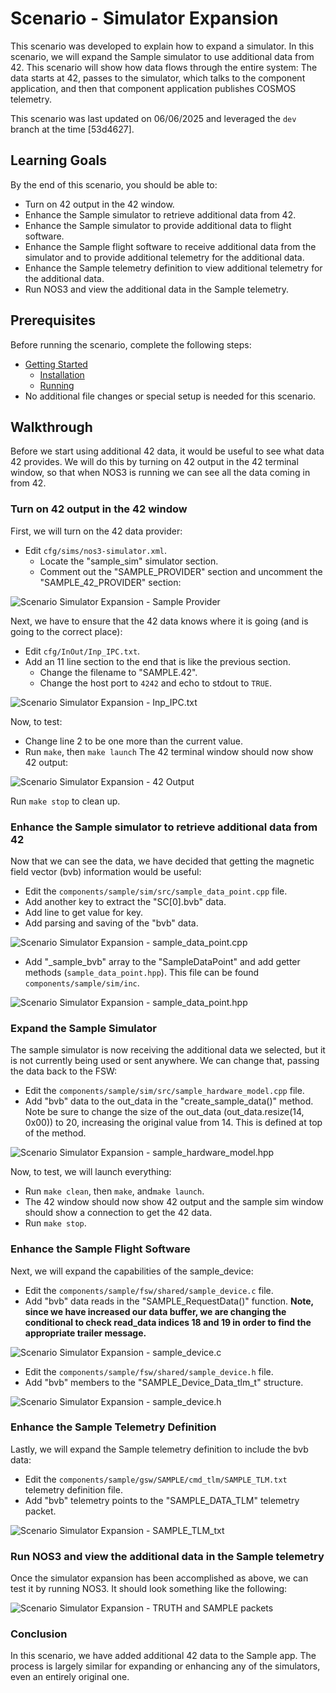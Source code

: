# Scenario - Simulator Expansion

This scenario was developed to explain how to expand a simulator.
In this scenario, we will expand the Sample simulator to use additional data from 42.
This scenario will show how data flows through the entire system: The data starts at 42, passes to the simulator, which talks to the component application, and then that component application publishes COSMOS telemetry.

This scenario was last updated on 06/06/2025 and leveraged the `dev` branch at the time [53d4627].

## Learning Goals

By the end of this scenario, you should be able to:
* Turn on 42 output in the 42 window.
* Enhance the Sample simulator to retrieve additional data from 42.
* Enhance the Sample simulator to provide additional data to flight software.
* Enhance the Sample flight software to receive additional data from the simulator and to provide additional telemetry for the additional data.
* Enhance the Sample telemetry definition to view additional telemetry for the additional data.
* Run NOS3 and view the additional data in the Sample telemetry.

## Prerequisites

Before running the scenario, complete the following steps:
* [Getting Started](./NOS3_Getting_Started.md)
  * [Installation](./NOS3_Getting_Started.md#installation)
  * [Running](./NOS3_Getting_Started.md#running)
* No additional file changes or special setup is needed for this scenario.

## Walkthrough

Before we start using additional 42 data, it would be useful to see what data 42 provides.  We will do this by turning on 42 output in the 42 terminal window, so that when NOS3 is running we can see all the data coming in from 42.

### Turn on 42 output in the 42 window

First, we will turn on the 42 data provider:
* Edit `cfg/sims/nos3-simulator.xml`.
  * Locate the "sample_sim" simulator section.  
  * Comment out the "SAMPLE_PROVIDER" section and uncomment the "SAMPLE_42_PROVIDER" section:

![Scenario Simulator Expansion - Sample Provider](./_static/scenario_simulator_expansion/scenario_sample_provider.png)

Next, we have to ensure that the 42 data knows where it is going (and is going to the correct place):
* Edit `cfg/InOut/Inp_IPC.txt`.
* Add an 11 line section to the end that is like the previous section. 
  * Change the filename to "SAMPLE.42".
  * Change the host port to `4242` and echo to stdout to `TRUE`.

![Scenario Simulator Expansion - Inp_IPC.txt](./_static/scenario_simulator_expansion/inp_ipc.png)

Now, to test:
* Change line 2 to be one more than the current value.
* Run `make`, then `make launch`
The 42 terminal window should now show 42 output:

![Scenario Simulator Expansion - 42 Output](./_static/scenario_simulator_expansion/42_output.png)

Run `make stop` to clean up.

### Enhance the Sample simulator to retrieve additional data from 42

Now that we can see the data, we have decided that getting the magnetic field vector (bvb) information would be useful:
* Edit the `components/sample/sim/src/sample_data_point.cpp` file.
* Add another key to extract the "SC[0].bvb" data.
* Add line to get value for key.
* Add parsing and saving of the "bvb" data.

![Scenario Simulator Expansion - sample_data_point.cpp](./_static/scenario_simulator_expansion/sample_data_point.cpp.png)

* Add "\_sample_bvb" array to the "SampleDataPoint" and add getter methods (`sample_data_point.hpp`). This file can be found `components/sample/sim/inc`.

![Scenario Simulator Expansion - sample_data_point.hpp](./_static/scenario_simulator_expansion/sample_data_point.hpp.png)

### Expand the Sample Simulator 

The sample simulator is now receiving the additional data we selected, but it is not currently being used or sent anywhere.  We can change that, passing the data back to the FSW:
* Edit the `components/sample/sim/src/sample_hardware_model.cpp` file.
* Add "bvb" data to the out_data in the "create_sample_data()" method. Note be sure to change the size of the out_data (out_data.resize(14, 0x00)) to 20, increasing the original value from 14. This is defined at top of the method.

![Scenario Simulator Expansion - sample_hardware_model.hpp](./_static/scenario_simulator_expansion/sample_hardware_model.cpp.png)

Now, to test, we will launch everything:
* Run `make clean`, then `make`, and`make launch`.
* The 42 window should now show 42 output and the sample sim window should show a connection to get the 42 data.
* Run `make stop`.

### Enhance the Sample Flight Software 

Next, we will expand the capabilities of the sample_device:
* Edit the `components/sample/fsw/shared/sample_device.c` file.
* Add "bvb" data reads in the "SAMPLE_RequestData()" function. 
**Note, since we have increased our data buffer, we are changing the conditional to check read_data indices 18 and 19 in order to find the appropriate trailer message.**

![Scenario Simulator Expansion - sample_device.c](./_static/scenario_simulator_expansion/sample_device.c.png)

* Edit the `components/sample/fsw/shared/sample_device.h` file.
* Add "bvb" members to the "SAMPLE_Device_Data_tlm_t" structure.

![Scenario Simulator Expansion - sample_device.h](./_static/scenario_simulator_expansion/sample_device.h.png)

### Enhance the Sample Telemetry Definition 

Lastly, we will expand the Sample telemetry definition to include the bvb data:
* Edit the `components/sample/gsw/SAMPLE/cmd_tlm/SAMPLE_TLM.txt` telemetry definition file.
* Add "bvb" telemetry points to the "SAMPLE_DATA_TLM" telemetry packet.

![Scenario Simulator Expansion - SAMPLE_TLM_txt](./_static/scenario_simulator_expansion/SAMPLE_TLM.txt.png)

### Run NOS3 and view the additional data in the Sample telemetry

Once the simulator expansion has been accomplished as above, we can test it by running NOS3. It should look something like the following:

![Scenario Simulator Expansion - TRUTH and SAMPLE packets](./_static/scenario_simulator_expansion/TRUTH_and_SAMPLE_packets.png)

### Conclusion

In this scenario, we have added additional 42 data to the Sample app. The process is largely similar for expanding or enhancing any of the simulators, even an entirely original one.
